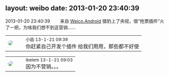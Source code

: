 layout: weibo
date: 2013-01-20 23:40:39
---
<meta name="referrer" content="no-referrer" />

2013-01-20 23:40:39  &nbsp;&nbsp;&nbsp;&nbsp;&nbsp;&nbsp; 来自 <a href="http://app.weibo.com/t/feed/l4RWD" rel="nofollow">Weico.Android</a>
猎豹上了央视，借“抢票插件”火了一把，为啥我们想不到这营销…… ​​​

<table style="width: 100%;">
  <tr>
    <td style="width: 40px;"><img style="border-radius:50%" src="https://tva3.sinaimg.cn/crop.0.0.480.480.50/4d4bc111jw8ejj3t36gwaj20dc0dc769.jpg?KID=imgbed,tva&Expires=1624463415&ssig=5GI2Q6T7c5"></td>
    <td colspan="2"><small>小齿 13-1-21 09:39</small><br/>你赶紧自己开发个插件 给我们用用，那些都不好使</td>
  </tr>
</table>

<table style="width: 100%;">
  <tr>
    <td style="width: 40px;"><img style="border-radius:50%" src="https://tva3.sinaimg.cn/crop.0.0.180.180.50/61aaa6c3jw1e8qgp5bmzyj2050050aa8.jpg?KID=imgbed,tva&Expires=1624463415&ssig=HbwDWLX1Vy"></td>
    <td colspan="2"><small>ibelem 13-1-21 09:03</small><br/>因为不营销。。。</td>
  </tr>
</table>
